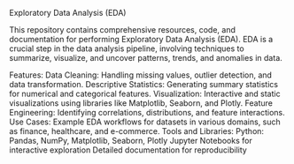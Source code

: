 Exploratory Data Analysis (EDA)

This repository contains comprehensive resources, code, and documentation for performing Exploratory Data Analysis (EDA). EDA is a crucial step in the data analysis pipeline, involving techniques to summarize, visualize, and uncover patterns, trends, and anomalies in data.

Features:
Data Cleaning: Handling missing values, outlier detection, and data transformation.
Descriptive Statistics: Generating summary statistics for numerical and categorical features.
Visualization: Interactive and static visualizations using libraries like Matplotlib, Seaborn, and Plotly.
Feature Engineering: Identifying correlations, distributions, and feature interactions.
Use Cases: Example EDA workflows for datasets in various domains, such as finance, healthcare, and e-commerce.
Tools and Libraries:
Python: Pandas, NumPy, Matplotlib, Seaborn, Plotly
Jupyter Notebooks for interactive exploration
Detailed documentation for reproducibility

